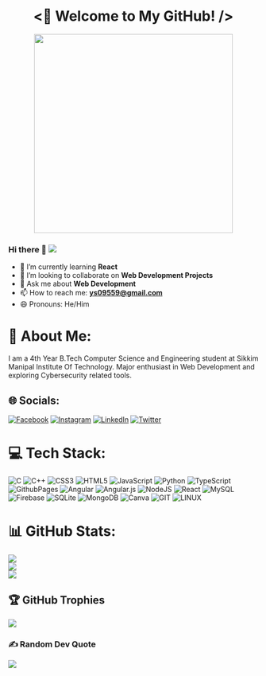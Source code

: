 <h1 align='center'>
  &lt;👋 Welcome to My GitHub! /&gt;
</h1>


<p align='center'>
 <img src="https://user-images.githubusercontent.com/74038190/212284100-561aa473-3905-4a80-b561-0d28506553ee.gif" width="400">
</p>

### Hi there 👋  [![](https://visitcount.itsvg.in/api?id=yuvraj050&icon=4&color=0)](https://visitcount.itsvg.in)

- 🌱 I’m currently learning **React**
- 👯 I’m looking to collaborate on **Web Development Projects**
- 💬 Ask me about **Web Development**
- 📫 How to reach me: **ys09559@gmail.com**
- 😄 Pronouns: He/Him



# 💫 About Me:
I am a 4th Year B.Tech Computer Science and Engineering student at Sikkim Manipal Institute Of Technology. Major enthusiast in Web Development
and exploring Cybersecurity related tools.


## 🌐 Socials:
[![Facebook](https://img.shields.io/badge/Facebook-%231877F2.svg?logo=Facebook&logoColor=white)](https://www.facebook.com/yuvraj.ys09559?mibextid=LQQJ4d) [![Instagram](https://img.shields.io/badge/Instagram-%23E4405F.svg?logo=Instagram&logoColor=white)](https://www.instagram.com/i_m_yuvraj__?igsh=MTB6ZGZiOTdoN2R2OQ%3D%3D&utm_source=qr) [![LinkedIn](https://img.shields.io/badge/LinkedIn-%230077B5.svg?logo=linkedin&logoColor=white)](https://www.linkedin.com/in/yuvraj-singh-880912268/) [![Twitter](https://img.shields.io/badge/Twitter-%231DA1F2.svg?logo=Twitter&logoColor=white)](https://twitter.com/i_m_yuvraj?s=21&t=aVDeLexV8ISpl7YU3OC0qg) 

# 💻 Tech Stack:
![C](https://img.shields.io/badge/c-%2300599C.svg?style=plastic&logo=c&logoColor=white) ![C++](https://img.shields.io/badge/c++-%2300599C.svg?style=plastic&logo=c%2B%2B&logoColor=white) ![CSS3](https://img.shields.io/badge/css3-%231572B6.svg?style=plastic&logo=css3&logoColor=white) ![HTML5](https://img.shields.io/badge/html5-%23E34F26.svg?style=plastic&logo=html5&logoColor=white) ![JavaScript](https://img.shields.io/badge/javascript-%23323330.svg?style=plastic&logo=javascript&logoColor=%23F7DF1E) ![Python](https://img.shields.io/badge/python-3670A0?style=plastic&logo=python&logoColor=ffdd54) ![TypeScript](https://img.shields.io/badge/typescript-%23007ACC.svg?style=plastic&logo=typescript&logoColor=white) ![GithubPages](https://img.shields.io/badge/github%20pages-121013?style=plastic&logo=github&logoColor=white) ![Angular](https://img.shields.io/badge/angular-%23DD0031.svg?style=plastic&logo=angular&logoColor=white) ![Angular.js](https://img.shields.io/badge/angular.js-%23E23237.svg?style=plastic&logo=angularjs&logoColor=white) ![NodeJS](https://img.shields.io/badge/node.js-6DA55F?style=plastic&logo=node.js&logoColor=white) ![React](https://img.shields.io/badge/react-%2320232a.svg?style=plastic&logo=react&logoColor=%2361DAFB) ![MySQL](https://img.shields.io/badge/mysql-%2300000f.svg?style=plastic&logo=mysql&logoColor=white) ![Firebase](https://img.shields.io/badge/Firebase-039BE5?style=plastic&logo=Firebase&logoColor=white) ![SQLite](https://img.shields.io/badge/sqlite-%2307405e.svg?style=plastic&logo=sqlite&logoColor=white) ![MongoDB](https://img.shields.io/badge/MongoDB-%234ea94b.svg?style=plastic&logo=mongodb&logoColor=white) ![Canva](https://img.shields.io/badge/Canva-%2300C4CC.svg?style=plastic&logo=Canva&logoColor=white) ![GIT](https://img.shields.io/badge/Git-fc6d26?style=plastic&logo=git&logoColor=white) ![LINUX](https://img.shields.io/badge/Linux-FCC624?style=plastic&logo=linux&logoColor=black)

# 📊 GitHub Stats:
![](https://github-readme-stats.vercel.app/api?username=yuvraj050&theme=tokyonight&hide_border=false&include_all_commits=true&count_private=true)<br/>
![](https://github-readme-streak-stats.herokuapp.com/?user=yuvraj050&theme=tokyonight&hide_border=false)<br/>
![](https://github-readme-stats.vercel.app/api/top-langs/?username=yuvraj050&theme=tokyonight&hide_border=false&include_all_commits=true&count_private=true&layout=compact)

## 🏆 GitHub Trophies
![](https://github-profile-trophy.vercel.app/?username=yuvraj050&theme=tokyonight&no-frame=false&no-bg=false&margin-w=4)

### ✍️ Random Dev Quote
![](https://quotes-github-readme.vercel.app/api?type=horizontal&theme=radical)



